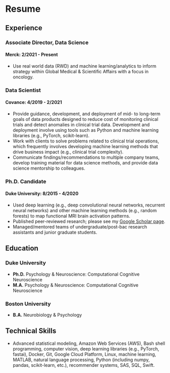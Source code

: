 # Resume

## Experience
### Associate Director, Data Science
#### Merck: 2/2021 - Present
- Use real world data (RWD) and machine learning/analytics to inform strategy within Global Medical & Scientific Affairs with a focus in oncology.


### Data Scientist
#### Covance: 4/2019 - 2/2021
- Provide guidance, development, and deployment of mid- to long-term goals of data products designed to reduce cost of monitoring clinical trials and detect anomalies in clinical trial data. Development and deployment involve using tools such as Python and machine learning libraries (e.g., PyTorch, scikit-learn).
- Work with clients to solve problems related to clinical trial operations, which frequently involves developing machine learning methods that drive business impact (e.g., clinical trial complexity).
- Communicate findings/recommendations to multiple company teams, develop training material for data science methods, and provide data science mentorship to colleagues.

### Ph.D. Candidate
#### Duke University: 8/2015 - 4/2020
- Used deep learning (e.g., deep convolutional neural networks, recurrent neural networks) and other machine learning methods (e.g., random forests) to map functional MRI brain activation patterns.
- Published peer-reviewed research; please see my [Google Scholar page](https://scholar.google.com/citations?user=6cCiSr4AAAAJ&hl=en&oi=ao).
- Managed/mentored teams of undergraduate/post-bac research assistants and junior graduate students.

## Education
### Duke University
- **Ph.D.** Psychology & Neuroscience: Computational Cognitive Neuroscience
- **M.A.** Psychology & Neuroscience: Computational Cognitive Neuroscience

### Boston University
- **B.A.** Neurobiology & Psychology

## Technical Skills
- Advanced statistical modeling, Amazon Web Services (AWS), Bash shell programming, computer vision, deep learning libraries (e.g., PyTorch, fastai), Docker, Git, Google Cloud Platform, Linux, machine learning, MATLAB, natural language processing, Python (including numpy, pandas, scikit-learn, etc.), recommender systems, SAS, SQL, Swift.
